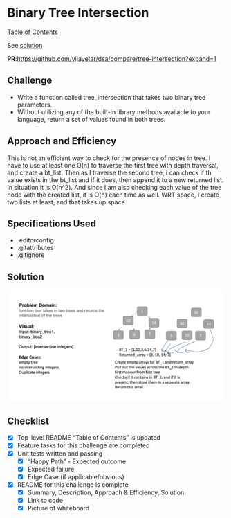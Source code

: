 # Binary Tree Intersection

[Table of Contents](../../../README.md)

See [solution](tree_intersection.py)

__PR__:https://github.com/vijayetar/dsa/compare/tree-intersection?expand=1

## Challenge
* Write a function called tree_intersection that takes two binary tree parameters.
* Without utilizing any of the built-in library methods available to your language, return a set of values found in both trees.

## Approach and Efficiency
This is not an efficient way to check for the presence of nodes in tree.
I have to use at least one O(n) to traverse the first tree with depth traversal, and create a bt_list.
Then as I traverse the second tree, i can check if th value exists in the bt_list and if it does, then append it to a new returned list.
In situation it is O(n^2).
And since I am also checking each value of the tree node with the created list, it is O(n) each time as well.
WRT space, I create two lists at least, and that takes up space.

## Specifications Used
* .editorconfig
* .gitattributes
* .gitignore


## Solution
![whiteboard](../../assets/tree_intersection.png
)

## Checklist
 - [x] Top-level README “Table of Contents” is updated
 - [x] Feature tasks for this challenge are completed
 - [x] Unit tests written and passing
     - [x] “Happy Path” - Expected outcome
     - [x] Expected failure
     - [x] Edge Case (if applicable/obvious)
 - [x] README for this challenge is complete
     - [x] Summary, Description, Approach & Efficiency, Solution
     - [x] Link to code
     - [x] Picture of whiteboard
